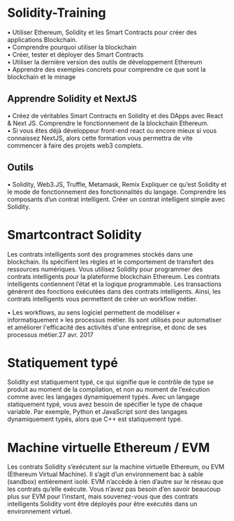 # Solidity-Training

• Utiliser Ethereum, Solidity et les Smart Contracts pour créer des applications Blockchain.<br/>
• Comprendre pourquoi utiliser la blockchain<br/>
• Créer, tester et déployer des Smart Contracts<br/>
• Utiliser la dernière version des outils de développement Ethereum<br/>
• Apprendre des exemples concrets pour comprendre ce que sont la blockchain et le minage<br/>

## **Apprendre Solidity et NextJS**
• Créez de véritables Smart Contracts en Solidity et des DApps avec React & Next JS. Comprendre le fonctionnement de la blockchain Ethereum.<br/>
• Si vous êtes déjà développeur front-end react ou encore mieux si vous connaissez NextJS, alors cette formation vous permettra de vite commencer à faire des projets web3 complets.

## Outils
• Solidity, Web3.JS, Truffle, Metamask, Remix
Expliquer ce qu’est Solidity et le mode de fonctionnement des fonctionnalités du langage.
Comprendre les composants d’un contrat intelligent.
Créer un contrat intelligent simple avec Solidity.

# Smartcontract Solidity
Les contrats intelligents sont des programmes stockés dans une blockchain. Ils spécifient les règles et le comportement de transfert des ressources numériques. Vous utilisez Solidity pour programmer des contrats intelligents pour la plateforme blockchain Ethereum. Les contrats intelligents contiennent l’état et la logique programmable. Les transactions génèrent des fonctions exécutées dans des contrats intelligents. Ainsi, les contrats intelligents vous permettent de créer un workflow métier.<br/>

• Les workflows, au sens logiciel permettent de modéliser « informatiquement » les processus métier. Ils sont utilisés pour automatiser et améliorer l'efficacité des activités d'une entreprise, et donc de ses processus métier.27 avr. 2017

# Statiquement typé
Solidity est statiquement typé, ce qui signifie que le contrôle de type se produit au moment de la compilation, et non au moment de l’exécution comme avec les langages dynamiquement typés. Avec un langage statiquement typé, vous avez besoin de spécifier le type de chaque variable. Par exemple, Python et JavaScript sont des langages dynamiquement typés, alors que C++ est statiquement typé.

# Machine virtuelle Ethereum / EVM
Les contrats Solidity s’exécutent sur la machine virtuelle Ethereum, ou EVM (Ethereum Virtual Machine). Il s’agit d’un environnement bac à sable (sandbox) entièrement isolé. EVM n’accède à rien d’autre sur le réseau que les contrats qu’elle exécute. Vous n’avez pas besoin d’en savoir beaucoup plus sur EVM pour l’instant, mais souvenez-vous que des contrats intelligents Solidity vont être déployés pour être exécutés dans un environnement virtuel.

